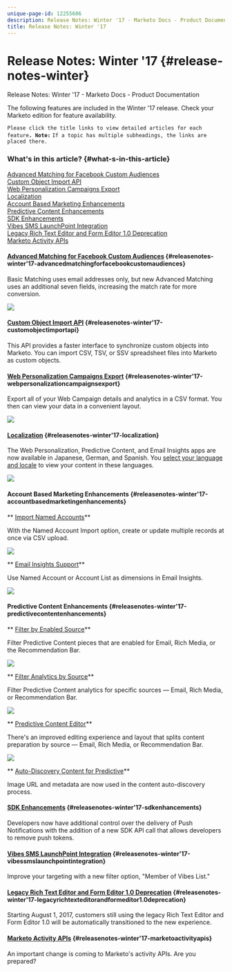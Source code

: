 ```yaml
---
unique-page-id: 12255606
description: Release Notes: Winter '17 - Marketo Docs - Product Documentation
title: Release Notes: Winter '17
---
```


# Release Notes: Winter '17 {#release-notes-winter}

Release Notes: Winter '17 - Marketo Docs - Product Documentation

The following features are included in the Winter '17 release. Check your Marketo edition for feature availability.

`Please click the title links to view detailed articles for each feature`**`. Note:`** `If a topic has multiple subheadings, the links are placed there.`

### What's in this article? {#what-s-in-this-article}

[Advanced Matching for Facebook Custom Audiences](#releasenotes-winter'17-advancedmatchingforfacebookcustomaudiences)  
[Custom Object Import API](#releasenotes-winter'17-customobjectimportapi)  
[Web Personalization Campaigns Export](#releasenotes-winter'17-webpersonalizationcampaignsexport)  
[Localization](#releasenotes-winter'17-localization)  
[Account Based Marketing Enhancements](#releasenotes-winter'17-accountbasedmarketingenhancements)  
[Predictive Content Enhancements](#releasenotes-winter'17-predictivecontentenhancements)  
[SDK Enhancements](#releasenotes-winter'17-sdkenhancements)  
[Vibes SMS LaunchPoint Integration](#releasenotes-winter'17-vibessmslaunchpointintegration)  
[Legacy Rich Text Editor and Form Editor 1.0 Deprecation](#releasenotes-winter'17-legacyrichtexteditorandformeditor1.0deprecation)  
[Marketo Activity APIs](#releasenotes-winter'17-marketoactivityapis)

#### [Advanced Matching for Facebook Custom Audiences](../../../welcome-to-marketo-docs/product-docs/demand-generation/ad-network-integrations/add-facebook-custom-audiences-as-a-launchpoint-service.md) {#releasenotes-winter'17-advancedmatchingforfacebookcustomaudiences}

Basic Matching uses email addresses only, but new Advanced Matching uses an additional seven fields, increasing the match rate for more conversion.

![](assets/fb-custom-audiences-schebsches.png)

#### [Custom Object Import API](http://developers.marketo.com/rest-api/lead-database/custom-objects/) {#releasenotes-winter'17-customobjectimportapi}

This API provides a faster interface to synchronize custom objects into Marketo. You can import CSV, TSV, or SSV spreadsheet files into Marketo as custom objects.

#### [Web Personalization Campaigns Export](../../../welcome-to-marketo-docs/product-docs/web-personalization/working-with-web-campaigns/export-web-campaign-data.md) {#releasenotes-winter'17-webpersonalizationcampaignsexport}

Export all of your Web Campaign details and analytics in a CSV format. You then can view your data in a convenient layout.

![](assets/web-personalization-csv-download-hand.png)

#### [Localization](../../../welcome-to-marketo-docs/product-docs/web-personalization.md) {#releasenotes-winter'17-localization}

The Web Personalization, Predictive Content, and Email Insights apps are now available in Japanese, German, and Spanish. You [select your language and locale](../../../welcome-to-marketo-docs/product-docs/administration/settings/select-your-language-locale-and-time-zone.md) to view your content in these languages.

![](assets/japanese-web-personalization.png)

#### Account Based Marketing Enhancements {#releasenotes-winter'17-accountbasedmarketingenhancements}

** [Import Named Accounts](../../../welcome-to-marketo-docs/product-docs/account-based-marketing/target/named-accounts/import-named-accounts.md)**

With the Named Account Import option, create or update multiple records at once via CSV upload.

![](assets/inatwo.png)

** [Email Insights Support](../../../welcome-to-marketo-docs/product-docs/reporting/email-insights/filtering-in-email-insights.md)**

Use Named Account or Account List as dimensions in Email Insights.

![](assets/ei.png)

#### Predictive Content Enhancements {#releasenotes-winter'17-predictivecontentenhancements}

** [Filter by Enabled Source](../../../welcome-to-marketo-docs/product-docs/predictive-content/working-with-predictive-content/understanding-predictive-content.md)**

Filter Predictive Content pieces that are enabled for Email, Rich Media, or the Recommendation Bar.

![](assets/predictive-content-enabled-source.png)

** [Filter Analytics by Source](../../../welcome-to-marketo-docs/product-docs/predictive-content/working-with-predictive-content/understanding-predictive-content.md)**

Filter Predictive Content analytics for specific sources — Email, Rich Media, or Recommendation Bar.

![](assets/predictive-content-analytics-by-source.png)

** [Predictive Content Editor](../../../welcome-to-marketo-docs/product-docs/predictive-content/working-with-predictive-content/edit-predictive-content.md)**

There's an improved editing experience and layout that splits content preparation by source — Email, Rich Media, or Recommendation Bar.

![](assets/predictive-content-editor.png)

** [Auto-Discovery Content for Predictive](../../../welcome-to-marketo-docs/product-docs/predictive-content/getting-started-(predictive-content-and-content-ai)/enable-content-discovery.md)**

Image URL and metadata are now used in the content auto-discovery process.

#### [SDK Enhancements](http://developers.marketo.com/mobile/) {#releasenotes-winter'17-sdkenhancements}

Developers now have additional control over the delivery of Push Notifications with the addition of a new SDK API call that allows developers to remove push tokens.

#### [Vibes SMS LaunchPoint Integration](../../../welcome-to-marketo-docs/product-docs/mobile-marketing/vibes-sms-messages/use-vibes-sms-messages-in-smart-list-triggers-and-filters.md) {#releasenotes-winter'17-vibessmslaunchpointintegration}

Improve your targeting with a new filter option, "Member of Vibes List."

#### [Legacy Rich Text Editor and Form Editor 1.0 Deprecation](https://nation.marketo.com/docs/DOC-4315) {#releasenotes-winter'17-legacyrichtexteditorandformeditor1.0deprecation}

Starting August 1, 2017, customers still using the legacy Rich Text Editor and Form Editor 1.0 will be automatically transitioned to the new experience.

#### [Marketo Activity APIs](https://developers.marketo.com/blog/important-change-activity-records-marketo-apis/) {#releasenotes-winter'17-marketoactivityapis}

An important change is coming to Marketo's activity APIs. Are you prepared?
